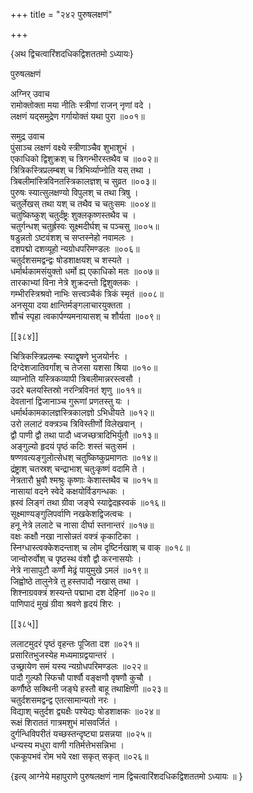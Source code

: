 +++
title = "२४२ पुरुषलक्षणं"

+++

\{अथ द्विचत्वारिंशदधिकद्विशततमो ऽध्यायः\}

पुरुषलक्षणं  
    
अग्निर् उवाच  
रामोक्तोक्ता मया नीतिः स्त्रीणां राजन् नृणां वदे   ।  
लक्षणं यद्समुद्रेण गर्गायोक्तं यथा पुरा   ॥००१॥  
    
समुद्र उवाच  
पुंसाञ्च लक्षणं वक्ष्ये स्त्रीणाञ्चैव शुभाशुभं   ।  
एकाधिको द्विशुक्रश् च त्रिगन्भीरस्तथैव च ॥००२॥  
त्रित्रिकस्त्रिप्रलम्बश् च त्रिभिर्व्याप्नोति यस् तथा ।  
त्रिबलीमांस्त्रिविनतस्त्रिकालज्ञश् च सुव्रत ॥००३॥  
पुरुषः स्यात्सुलक्षण्यो विपुलश् च तथा त्रिषु ।  
चतुर्लेखस् तथा यश् च तथैव च चतुःसमः ॥००४॥  
चतुष्किष्कुश् चतुर्दंष्ट्रः शुक्लकृष्णस्तथैव च   ।  
चतुर्गन्धश् चतुर्ह्रस्वः सूक्ष्मदीर्घश् च पञ्चसु   ॥००५॥  
षडुन्नतो ऽष्टवंशश् च सप्तस्नेहो नवामलः   ।  
दशपद्मो दशव्यूहो न्यग्रोधपरिमण्डलः ॥००६॥  
चतुर्दशसमद्वन्द्वः षोडशाक्षयश् च शस्यते   ।  
धर्मार्थकामसंयुक्तो धर्मो ह्य् एकाधिको मतः   ॥००७॥  
तारकाभ्यां विना नेत्रे शुक्रदन्तो द्विशुक्लकः ।  
गम्भीरस्त्रिश्रवो नाभिः सत्त्वञ्चैकं त्रिकं स्मृतं   ॥००८॥  
अनसूया दया क्षान्तिर्मङ्गलाचारयुक्तता ।  
शौचं स्पृहा त्वकार्पण्यमनायासश् च शौर्यता   ॥००९॥  

[[३८४]]
    
चित्रिकस्त्रिप्रलम्बः स्याद्वृषणे भुजयोर्नरः ।  
दिग्देशजातिवर्गांश् च तेजसा यशसा श्रिया ॥०१०॥  
व्याप्नोति यस्त्रिकव्यापी त्रिबलीमान्नरस्त्वसौ ।  
उदरे बलयस्तिस्रो नरन्त्रिविनतं शृणु ॥०११॥  
देवतानां द्विजानाञ्च गुरूणां प्रणतस्तु यः   ।  
धर्मार्थकामकालज्ञस्त्रिकालज्ञो ऽभिधीयते ॥०१२॥  
उरो ललाटं वक्त्रञ्च त्रिविस्तीर्णो विलेखवान् ।  
द्वौ पाणी द्वौ तथा पादौ ध्वजच्छत्रादिभिर्युतौ   ॥०१३॥  
अङ्गुल्यो हृदयं पृष्ठं कटिः शस्तं चतुःसमं   ।  
षण्णवत्यङ्गुलोत्सेधश् चतुष्किष्कुप्रमाणतः   ॥०१४॥  
द्रंष्ट्राश् चतस्रश् चन्द्राभाश् चतुःकृष्णं वदामि ते   ।  
नेत्रतारौ भ्रुवौ श्मश्रुः कृष्णाः केशास्तथैव च   ॥०१५॥  
नासायां वदने स्वेदे कक्षयोर्विडगन्धकः ।  
ह्रस्वं लिङ्गं तथा ग्रीवा जङ्घे स्याद्वेदह्रस्वकं   ॥०१६॥  
सूक्ष्माण्यङ्गुलिपर्वाणि नखकेशद्विजत्वचः   ।  
हनू नेत्रे ललाटे च नासा दीर्घा स्तनान्तरं ॥०१७॥  
वक्षः कक्षौ नखा नासोन्नतं वक्त्रं कृकाटिका   ।  
स्निग्धास्त्वक्केशदन्ताश् च लोम दृष्टिर्नखाश् च वाक्   ॥०१८॥  
जान्वोरुर्वोश् च पृष्ठस्थ वंशौ द्वौ करनासयोः   ।  
नेत्रे नासापुटौ कर्णौ मेढ्रं पायुमुखे ऽमलं   ॥०१९॥  
जिह्वोष्ठे तालुनेत्रे तु हस्तपादौ नखास् तथा ।  
शिश्नाग्रवक्त्रं शस्यन्ते पद्माभा दश देहिनां   ॥०२०॥  
पाणिपादं मुखं ग्रीवा श्रवणे हृदयं शिरः   ।  

[[३८५]]
    
ललाटमुदरं पृष्ठं वृहन्तः पूजिता दश   ॥०२१॥  
प्रसारितभुजस्येह मध्यमाग्रद्वयान्तरं ।  
उच्छ्रायेण समं यस्य न्यग्रोधपरिमण्डलः ॥०२२॥  
पादौ गुल्फौ स्फिचौ पार्श्वौ वङ्क्षणौ वृषणौ कुचौ   ।  
कर्णौष्ठे सक्थिनी जङ्घे हस्तौ बाहू तथाक्षिणी   ॥०२३॥  
चतुर्दशसमद्वन्द्व एतत्सामान्यतो नरः ।  
विद्याश् चतुर्दश द्व्यक्षैः पश्येद्यः षोडशाक्षकः   ॥०२४॥  
रूक्षं शिराततं गात्रमशुभं मांसवर्जितं   ।  
दुर्गन्धिविपरीतं यच्छस्तन्दृष्ट्या प्रसन्नया   ॥०२५॥  
धन्यस्य मधुरा वाणी गतिर्मत्तेभसन्निभा ।  
एककूपभवं रोम भये रक्षा सकृत् सकृत् ॥०२६॥  
    
\{इत्य् आग्नेये महापुराणे पुरुषलक्षणं नाम द्विचत्वारिंशदधिकद्विशततमो ऽध्यायः ॥  }
    